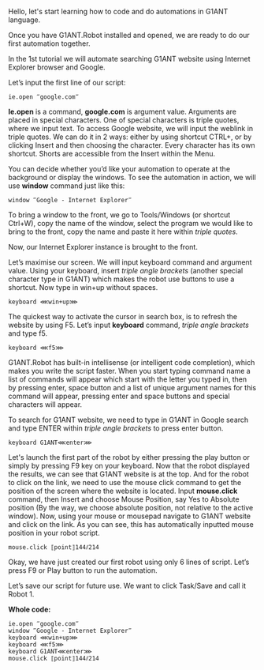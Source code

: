 Hello, let's start learning how to code and do automations in G1ANT language.


Once you have G1ANT.Robot installed and opened, we are ready to do our first automation together. 

In the 1st tutorial we will automate searching G1ANT website using Internet Explorer browser and Google.

Let’s input the first line of our script:

```G1ANT
ie.open ‴google.com‴ 
```

**Ie.open** is a command, **google.com** is argument value. Arguments are placed in special characters. One of special characters is triple quotes, where we input text. To access Google website, we will input the weblink in triple quotes. We can do it in 2 ways: either by using shortcut CTRL+, or by clicking Insert and then choosing the character. Every character has its own shortcut. Shorts are accessible from the Insert within the Menu.

You can decide whether you’d like your automation to operate at the background or display the windows. To see the automation in action, we will use **window** command just like this:

```G1ANT
window ‴Google - Internet Explorer‴	 
```

To bring a window to the front, we go to Tools/Windows (or shortcut Ctrl+W), copy the name of the window, select the program we would like to bring to the front, copy the name and paste it here within *triple quotes*.

Now, our Internet Explorer instance is brought to the front.

Let’s maximise our screen. We will input keyboard command and argument value. Using your keyboard, insert *triple angle brackets* (another special character type in G1ANT) which makes the robot use buttons to use a shortcut. Now type in win+up without spaces. 

```G1ANT
keyboard ⋘win+up⋙
```

The quickest way to activate the cursor in search box, is to refresh the website by using F5. Let’s input **keyboard** command, *triple angle brackets* and type f5. 

```G1ANT
keyboard ⋘f5⋙
```

G1ANT.Robot has built-in intellisense (or intelligent code completion), which makes you write the script faster. When you start typing command name a list of commands will appear which start with the letter you typed in, then by pressing enter, space button and a list of unique argument names for this command will appear, pressing enter and space buttons and special characters will appear. 

To search for G1ANT website, we need to type in G1ANT in Google search and type ENTER within *triple angle brackets* to press enter button. 

```G1ANT
keyboard G1ANT⋘enter⋙
```

Let's launch the first part of the robot by either pressing the play button or simply by pressing F9 key on your keyboard. Now that the robot displayed the results, we can see that G1ANT website is at the top. And for the robot to click on the link, we need to use the mouse click command to get the position of the screen where the website is located. Input **mouse.click** command, then Insert and choose Mouse Position, say Yes to Absolute position (By the way, we choose absolute position, not relative to the active window). Now, using your mouse or mousepad navigate to G1ANT website and click on the link. As you can see, this has automatically inputted mouse position in your robot script. 

```G1ANT
mouse.click ⟦point⟧144⫽214
```

Okay, we have just created our first robot using only 6 lines of script. Let’s press F9 or Play button to run the automation.

Let’s save our script for future use. We want to click Task/Save and call it Robot 1.  


**Whole code:**
```G1ANT
ie.open ‴google.com‴
window ‴Google - Internet Explorer‴
keyboard ⋘win+up⋙
keyboard ⋘f5⋙
keyboard G1ANT⋘enter⋙
mouse.click ⟦point⟧144⫽214
```
